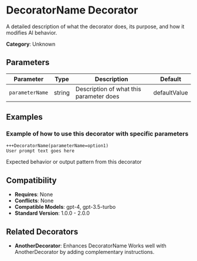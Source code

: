 # DecoratorName Decorator

A detailed description of what the decorator does, its purpose, and how it modifies AI behavior.

**Category**: Unknown

## Parameters

| Parameter | Type | Description | Default |
|-----------|------|-------------|--------|
| `parameterName` | string | Description of what this parameter does | defaultValue |

## Examples

### Example of how to use this decorator with specific parameters

```
+++DecoratorName(parameterName=option1)
User prompt text goes here
```

Expected behavior or output pattern from this decorator

## Compatibility

- **Requires**: None
- **Conflicts**: None
- **Compatible Models**: gpt-4, gpt-3.5-turbo
- **Standard Version**: 1.0.0 - 2.0.0

## Related Decorators

- **AnotherDecorator**: Enhances DecoratorName Works well with AnotherDecorator by adding complementary instructions.
